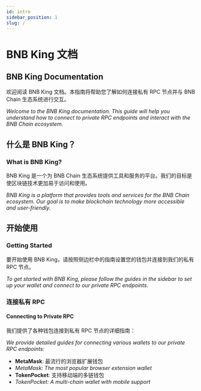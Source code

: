 ```yaml
---
id: intro
sidebar_position: 1
slug: /
---
```


# BNB King 文档
## BNB King Documentation

欢迎阅读 BNB King 文档。本指南将帮助您了解如何连接私有 RPC 节点并与 BNB Chain 生态系统进行交互。

*Welcome to the BNB King documentation. This guide will help you understand how to connect to private RPC endpoints and interact with the BNB Chain ecosystem.*

## 什么是 BNB King？
### What is BNB King?

BNB King 是一个为 BNB Chain 生态系统提供工具和服务的平台。我们的目标是使区块链技术更加易于访问和使用。

*BNB King is a platform that provides tools and services for the BNB Chain ecosystem. Our goal is to make blockchain technology more accessible and user-friendly.*

## 开始使用
### Getting Started

要开始使用 BNB King，请按照侧边栏中的指南设置您的钱包并连接到我们的私有 RPC 节点。

*To get started with BNB King, please follow the guides in the sidebar to set up your wallet and connect to our private RPC endpoints.*

### 连接私有 RPC
#### Connecting to Private RPC

我们提供了各种钱包连接到私有 RPC 节点的详细指南：

*We provide detailed guides for connecting various wallets to our private RPC endpoints:*

- **MetaMask**: 最流行的浏览器扩展钱包
- *MetaMask: The most popular browser extension wallet*
- **TokenPocket**: 支持移动端的多链钱包
- *TokenPocket: A multi-chain wallet with mobile support*

